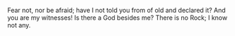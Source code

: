 Fear not, nor be afraid; have I not told you from of old and declared it? And you are my witnesses! Is there a God besides me? There is no Rock; I know not any.
